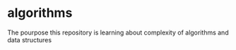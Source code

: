 # algorithms
The pourpose this repository is learning about complexity of algorithms and data structures 
